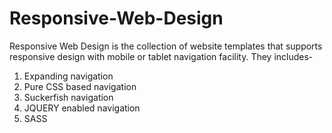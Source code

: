 # Responsive-Web-Design
Responsive Web Design is the collection of website templates that supports responsive design with mobile or tablet navigation facility. They includes-
1. Expanding navigation
2. Pure CSS based navigation
3. Suckerfish navigation
4. JQUERY enabled navigation
5. SASS 
